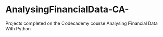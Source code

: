 # AnalysingFinancialData-CA-
Projects completed on the Codecademy course Analysing Financial Data With Python
